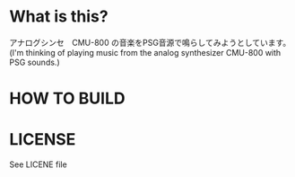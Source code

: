 # What is this?

アナログシンセ　CMU-800 の音楽をPSG音源で鳴らしてみようとしています。
(I'm thinking of playing music from the analog synthesizer CMU-800 with PSG sounds.)

# HOW TO BUILD


# LICENSE

See LICENE file 

